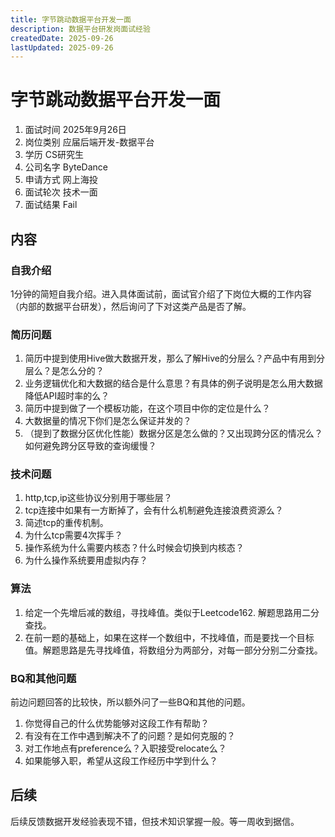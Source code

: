 ```yaml
---
title: 字节跳动数据平台开发一面
description: 数据平台研发岗面试经验
createdDate: 2025-09-26
lastUpdated: 2025-09-26
---
```

# 字节跳动数据平台开发一面
1. 面试时间 2025年9月26日
2. 岗位类别 应届后端开发-数据平台
3. 学历 CS研究生
4. 公司名字 ByteDance
5. 申请方式 网上海投
6. 面试轮次 技术一面
7. 面试结果 Fail

## 内容

### 自我介绍
1分钟的简短自我介绍。进入具体面试前，面试官介绍了下岗位大概的工作内容（内部的数据平台研发），然后询问了下对这类产品是否了解。

### 简历问题
1. 简历中提到使用Hive做大数据开发，那么了解Hive的分层么？产品中有用到分层么？是怎么分的？
2. 业务逻辑优化和大数据的结合是什么意思？有具体的例子说明是怎么用大数据降低API超时率的么？
3. 简历中提到做了一个模板功能，在这个项目中你的定位是什么？
4. 大数据量的情况下你们是怎么保证并发的？
5. （提到了数据分区优化性能）数据分区是怎么做的？又出现跨分区的情况么？如何避免跨分区导致的查询缓慢？

### 技术问题
1. http,tcp,ip这些协议分别用于哪些层？
2. tcp连接中如果有一方断掉了，会有什么机制避免连接浪费资源么？
3. 简述tcp的重传机制。
4. 为什么tcp需要4次挥手？
5. 操作系统为什么需要内核态？什么时候会切换到内核态？
6. 为什么操作系统要用虚拟内存？

### 算法
1. 给定一个先增后减的数组，寻找峰值。类似于Leetcode162. 解题思路用二分查找。
2. 在前一题的基础上，如果在这样一个数组中，不找峰值，而是要找一个目标值。解题思路是先寻找峰值，将数组分为两部分，对每一部分分别二分查找。

### BQ和其他问题
前边问题回答的比较快，所以额外问了一些BQ和其他的问题。
1. 你觉得自己的什么优势能够对这段工作有帮助？
2. 有没有在工作中遇到解决不了的问题？是如何克服的？
3. 对工作地点有preference么？入职接受relocate么？
4. 如果能够入职，希望从这段工作经历中学到什么？

## 后续
后续反馈数据开发经验表现不错，但技术知识掌握一般。等一周收到据信。